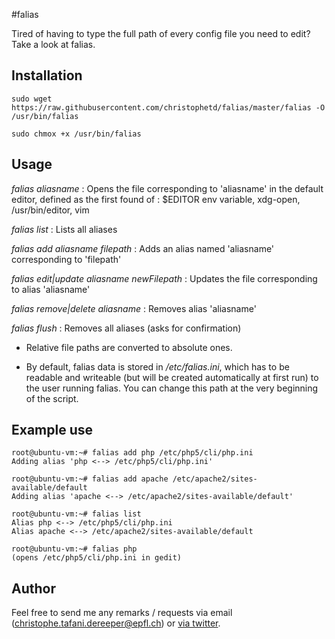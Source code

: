 #falias

Tired of having to type the full path of every config file you need to edit? Take a look at falias.

## Installation

```
sudo wget https://raw.githubusercontent.com/christophetd/falias/master/falias -O /usr/bin/falias

sudo chmox +x /usr/bin/falias
```

## Usage

_falias aliasname_ : 	Opens the file corresponding to 'aliasname' in the default editor, defined as the first found of : $EDITOR env variable, xdg-open, /usr/bin/editor, vim

_falias list_ :	Lists all aliases
	
_falias add aliasname filepath_ : Adds an alias named 'aliasname' corresponding to 'filepath'
	
_falias edit|update aliasname newFilepath_ : Updates the file corresponding to alias 'aliasname'
	
_falias remove|delete aliasname_ : Removes alias 'aliasname'
	
_falias flush_ : Removes all aliases (asks for confirmation)

* Relative file paths are converted to absolute ones.

* By default, falias data is stored in _/etc/falias.ini_, which has to be readable and writeable (but will be created automatically at first run) to the user running falias. You can change this path at the very beginning of the script.

## Example use

```
root@ubuntu-vm:~# falias add php /etc/php5/cli/php.ini 
Adding alias 'php <--> /etc/php5/cli/php.ini'

root@ubuntu-vm:~# falias add apache /etc/apache2/sites-available/default
Adding alias 'apache <--> /etc/apache2/sites-available/default'

root@ubuntu-vm:~# falias list
Alias php <--> /etc/php5/cli/php.ini
Alias apache <--> /etc/apache2/sites-available/default

root@ubuntu-vm:~# falias php
(opens /etc/php5/cli/php.ini in gedit)
```

## Author

Feel free to send me any remarks / requests via email (christophe.tafani.dereeper@epfl.ch) or [via twitter](http://twitter.com/christophetd).
